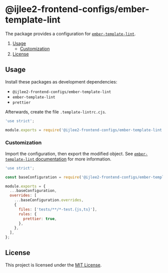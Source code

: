 # @ijlee2-frontend-configs/ember-template-lint

The package provides a configuration for [`ember-template-lint`](https://github.com/ember-template-lint/ember-template-lint#rules).

1. [Usage](#usage)
    - [Customization](#customization)
1. [License](#license)


## Usage

Install these packages as development dependencies:

- `@ijlee2-frontend-configs/ember-template-lint`
- `ember-template-lint`
- `prettier`

Afterwards, create the file `.template-lintrc.cjs`.

```js
'use strict';

module.exports = require('@ijlee2-frontend-configs/ember-template-lint');
```


### Customization

Import the configuration, then export the modified object. See [`ember-template-lint` documentation](https://github.com/ember-template-lint/ember-template-lint?tab=readme-ov-file#rules) for more information.

```js
'use strict';

const baseConfiguration = require('@ijlee2-frontend-configs/ember-template-lint');

module.exports = {
  ...baseConfiguration,
  overrides: [
    ...baseConfiguration.overrides,
    {
      files: ['tests/**/*-test.{js,ts}'],
      rules: {
        prettier: true,
      },
    },
  ],
};
```


## License

This project is licensed under the [MIT License](../../LICENSE.md).
